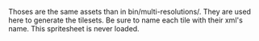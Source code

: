 Thoses are the same assets than in bin/multi-resolutions/.
They are used here to generate the tilesets. Be sure to name each tile with their xml's name.
This spritesheet is never loaded.